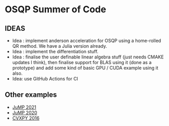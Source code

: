 # OSQP Summer of Code

## IDEAS

- Idea : implement anderson acceleration for OSQP using a home-rolled QR method.   We have a Julia version already.
- Idea : implement the differentiation stuff.
- Idea : finalise the user definable linear algebra stuff (just needs CMAKE updates I think), then finalise support for BLAS using it (done as a prototype) and add some kind of basic GPU / CUDA example using it also.
- Idea: use GitHub Actions for CI

## Other examples

- [JuMP 2021](https://github.com/jump-dev/GSOC2021)
- [JuMP 2020](https://github.com/jump-dev/GSOC2020)
- [CVXPY 2016](https://summerofcode.withgoogle.com/archive/2016/projects/5154474272227328/)
